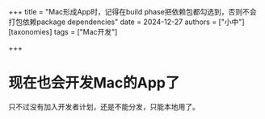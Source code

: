 +++
title = "Mac形成App时，记得在build phase把依赖包都勾选到，否则不会打包依赖package dependencies"
date = 2024-12-27
authors = ["小中"]
[taxonomies]
tags = ["Mac开发"]

+++

# 现在也会开发Mac的App了

只不过没有加入开发者计划，还是不能分发，只能本地用了。
